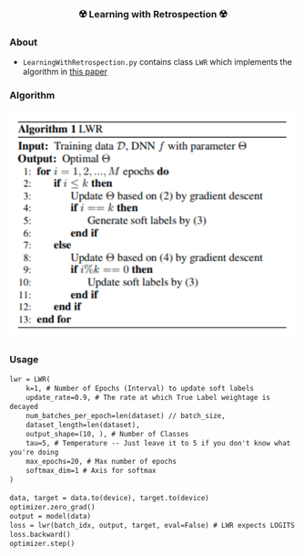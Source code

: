 <div align = "center">
    
### ☢️ Learning with Retrospection :radioactive:
</div>

### About

- `LearningWithRetrospection.py` contains class `LWR` which implements the algorithm in [this paper](https://arxiv.org/abs/2012.13098)

### Algorithm

<img src="./LWR.png" width="500px"></img>


### Usage

    lwr = LWR(
        k=1, # Number of Epochs (Interval) to update soft labels
        update_rate=0.9, # The rate at which True Label weightage is decayed
        num_batches_per_epoch=len(dataset) // batch_size,
        dataset_length=len(dataset),
        output_shape=(10, ), # Number of Classes
        tau=5, # Temperature -- Just leave it to 5 if you don't know what you're doing
        max_epochs=20, # Max number of epochs
        softmax_dim=1 # Axis for softmax
    )

    data, target = data.to(device), target.to(device)
    optimizer.zero_grad()
    output = model(data)
    loss = lwr(batch_idx, output, target, eval=False) # LWR expects LOGITS
    loss.backward()
    optimizer.step()
